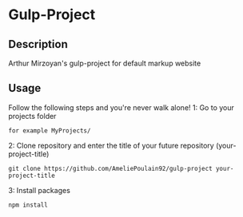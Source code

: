 # Gulp-Project
## Description
Arthur Mirzoyan's gulp-project for default markup website

## Usage
Follow the following steps and you're never walk alone!
1: Go to your projects folder
```
for example MyProjects/
```
2: Clone repository and enter the title of your future repository (your-project-title)
```
git clone https://github.com/AmeliePoulain92/gulp-project your-project-title
```
3: Install packages
```
npm install


